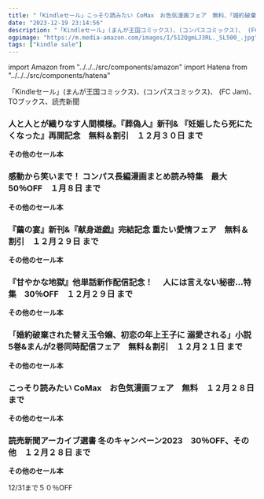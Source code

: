 ```yaml
---
title: "「Kindleセール」こっそり読みたい CoMax　お色気漫画フェア　無料、「婚約破棄された替え玉令嬢、初恋の年上王子に 溺愛される」小説5巻&まんが2巻同時配信フェア　無料＆割引"
date: "2023-12-19 23:14:56"
description: "「Kindleセール」(まんが王国コミックス)、(コンパスコミックス)、 (FC Jam)、TOブックス、読売新聞"
ogpimage: "https://m.media-amazon.com/images/I/512QgmLJ3RL._SL500_.jpg"
tags: ["kindle sale"]
---
```

import Amazon from "../../../src/components/amazon"
import Hatena from "../../../src/components/hatena"

「Kindleセール」(まんが王国コミックス)、(コンパスコミックス)、 (FC Jam)、TOブックス、読売新聞



### 人と人とが織りなす人間模様。『葬偽人』新刊& 『妊娠したら死にたくなった』再開記念　無料＆割引　１２月３０日 まで


<Amazon asin="B0CPLX8S3T" />



<Amazon asin="B094XC1FLN" />



<Amazon asin="B084KKNX9P" />


**その他のセール本**

<Hatena src="https://kyukyunyorituryo.github.io/kindle_sale/20231230s37198/" title=""/>

### 感動から笑いまで！ コンパス長編漫画まとめ読み特集　最大50％OFF　１月８日 まで


<Amazon asin="B0BK8K3XLD" />



<Amazon asin="B09BCBR8LM" />


<Amazon asin="B0CC9BZMCW" />


**その他のセール本**

<Hatena src="https://kyukyunyorituryo.github.io/kindle_sale/20240108s37487/" title=""/>

### 『繭の宴』新刊&『献身遊戯』完結記念 重たい愛情フェア　無料＆割引　１２月２９日 まで


<Amazon asin="B0CHFD6ZBW" />



<Amazon asin="B0CHFDNZLC" />



<Amazon asin="B0CB1DBNLC" />


**その他のセール本**

<Hatena src="https://kyukyunyorituryo.github.io/kindle_sale/20231229s37100/" title=""/>

### 『甘やかな地獄』他単話新作配信記念！　 人には言えない秘密…特集　30％OFF　１２月２９日 まで


<Amazon asin="B0BFD6P66B" />



<Amazon asin="B0991S3JNS" />



<Amazon asin="B094XX6DTK" />


**その他のセール本**

<Hatena src="https://kyukyunyorituryo.github.io/kindle_sale/20231229s37458/" title=""/>

### 「婚約破棄された替え玉令嬢、初恋の年上王子に 溺愛される」小説5巻&まんが2巻同時配信フェア　無料＆割引　１２月２１日 まで


<Amazon asin="B0C3LRJF8B" />



<Amazon asin="B0BPXY7698" />



<Amazon asin="B08FSKBLH1" />


**その他のセール本**

<Hatena src="https://kyukyunyorituryo.github.io/kindle_sale/20231221s37392/" title=""/>

### こっそり読みたい CoMax　お色気漫画フェア　無料　１２月２８日 まで


<Amazon asin="B0B38GPGSQ" />



<Amazon asin="B0B4NFB12D" />


**その他のセール本**

<Hatena src="https://kyukyunyorituryo.github.io/kindle_sale/20231228s37381/" title=""/>

### 読売新聞アーカイブ選書 冬のキャンペーン2023　30％OFF、その他　１２月２８日 まで


<Amazon asin="B0CLFSYBFK" />



<Amazon asin="B0BTS332WK" />



<Amazon asin="B0CLFSYW7T" />


**その他のセール本**

<Hatena src="https://kyukyunyorituryo.github.io/kindle_sale/20231228s37396/" title=""/>

12/31まで５０％OFF

<Amazon asin="B082HHNHCZ" />

